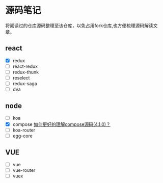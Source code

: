 # 源码笔记
将阅读过的仓库源码整理至该仓库，以免占用fork仓库,也方便梳理源码解读文章。
## react
- [x] redux
- [ ] react-redux
- [ ] redux-thunk
- [ ] reselect
- [ ] redux-saga
- [ ] dva
## node
- [ ] koa
- [x] compose [如何更好的理解compose源码(4.1.0)？](https://github.com/erweixin/reading-the-source-code/tree/master/compose)
- [ ] koa-router
- [ ] egg-core
## VUE
- [ ] vue
- [ ] vue-router
- [ ] vuex

